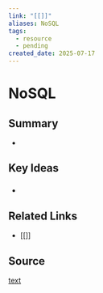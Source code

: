 ```yaml
---
link: "[[]]"
aliases: NoSQL
tags:
  - resource
  - pending
created_date: 2025-07-17
---
```

# NoSQL
## Summary
- 
## Key Ideas
### 
- 
## Related Links
- [[]]
## Source
[text](url) 

